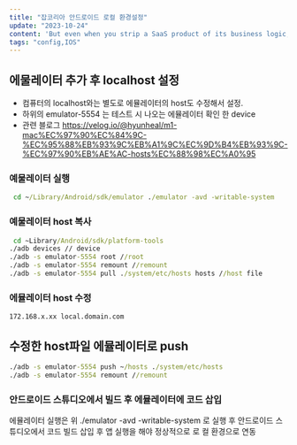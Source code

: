 ```yaml
---
title: "잡코리아 안드로이드 로컬 환경설정"
update: "2023-10-24"
content: 'But even when you strip a SaaS product of its business logic, theres still a non-trivial amount of work and trade-offs to consider.2'
tags: "config,IOS"
---
```


## 에물레이터 추가 후 localhost 설정 

- 컴퓨터의 localhost와는 별도로 에뮬레이터의 host도 수정해서 설정.
- 하위의 emulator-5554 는 테스트 시 나오는 에뮬레이터 확인 한 device
- 관련 블로그 https://velog.io/@hyunheal/m1-mac%EC%97%90%EC%84%9C-%EC%95%88%EB%93%9C%EB%A1%9C%EC%9D%B4%EB%93%9C-%EC%97%90%EB%AE%AC-hosts%EC%88%98%EC%A0%95 

### 예물레이터 실행 

```cmd
 cd ~/Library/Android/sdk/emulator ./emulator -avd -writable-system 
```


### 예물레이터 host 복사 

```cmd
 cd ~Library/Android/sdk/platform-tools 
./adb devices // device
./adb -s emulator-5554 root //root 
./adb -s emulator-5554 remount //remount 
./adb -s emulator-5554 pull ./system/etc/hosts hosts //host file 
```

### 에뮬레이터 host 수정 

```text
172.168.x.xx local.domain.com 
```

## 수정한 host파일 에뮬레이터로 push 

```cmd
./adb -s emulator-5554 push ~/hosts ./system/etc/hosts 
./adb -s emulator-5554 remount //remount 
```

### 안드로이드 스튜디오에서 빌드 후 에뮬레이터에 코드 삽입 

에뮬레이터 실행은 위 ./emulator -avd -writable-system 로 실행 후 안드로이드 스튜디오에서 코드 빌드 삽입 후 앱 실행을 해야 정상적으로 로 컬 환경으로 연동 

